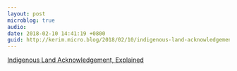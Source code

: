 ```yaml
---
layout: post
microblog: true
audio: 
date: 2018-02-10 14:41:19 +0800
guid: http://kerim.micro.blog/2018/02/10/indigenous-land-acknowledgement.html
---
```

[Indigenous Land Acknowledgement, Explained](https://www.teenvogue.com/story/indigenous-land-acknowledgement-explained)
